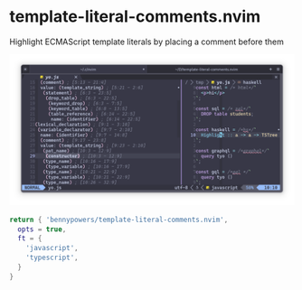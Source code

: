 # template-literal-comments.nvim

Highlight ECMAScript template literals by placing a comment before them

![js source showing multiple injected languages](./screenshot.png)

```lua
return { 'bennypowers/template-literal-comments.nvim',
  opts = true,
  ft = {
    'javascript',
    'typescript',
  }
}
```
